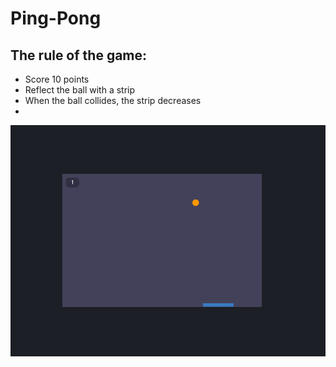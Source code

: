 # Ping-Pong
## The rule of the game:
+ Score 10 points
+ Reflect the ball with a strip
+ When the ball collides, the strip decreases
+ 
![image](./images/ping.png)
